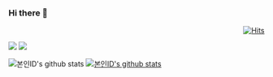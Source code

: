 ### Hi there 👋


<div align=right>
  
[![Hits](https://hits.seeyoufarm.com/api/count/incr/badge.svg?url=https%3A%2F%2Fgithub.com%2Fbagineer&count_bg=%2379C83D&title_bg=%23555555&icon=&icon_color=%23E7E7E7&title=hits&edge_flat=false)](https://hits.seeyoufarm.com)

</div>

<img src="https://img.shields.io/badge/Android-3DDC84?style=flat-square&logo=Android&logoColor=white"/>


<img src="http://mazassumnida.wtf/api/v2/generate_badge?boj=bih1987">



![본인ID's github stats](https://github-readme-stats.vercel.app/api?username=bagineer&show_icons=true) [![본인ID's github stats](https://github-readme-stats.vercel.app/api/top-langs/?username=bagineer&show_icons=true&hide_border=true&title_color=004386&icon_color=004386&layout=compact)](https://github.com/bagineer)


<!--
**bagineer/bagineer** is a ✨ _special_ ✨ repository because its `README.md` (this file) appears on your GitHub profile.

Here are some ideas to get you started:

- 🔭 I’m currently working on ...
- 🌱 I’m currently learning ...
- 👯 I’m looking to collaborate on ...
- 🤔 I’m looking for help with ...
- 💬 Ask me about ...
- 📫 How to reach me: ...
- 😄 Pronouns: ...
- ⚡ Fun fact: ...
-->

